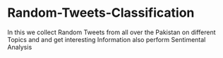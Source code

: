 # Random-Tweets-Classification
In this we collect Random Tweets from all over the Pakistan on different Topics and and get interesting Information also perform Sentimental Analysis 
